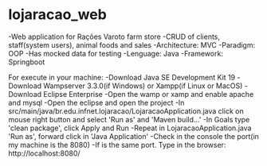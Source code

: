 # lojaracao_web
-Web application for Rações Varoto farm store
-CRUD of clients, staff(system users), animal foods and sales
-Architecture: MVC
-Paradigm: OOP
-Has mocked data for testing
-Lenguage: Java
-Framework: Springboot

For execute in your machine:
-Download Java SE Development Kit 19
-Download Wampserver 3.3.0(if Windows) or Xampp(if Linux or MacOS)
-Download Eclipse Enterprise
-Open the wamp or xamp and enable apache and mysql
-Open the eclipse and open the project
-In src/main/java/br.edu.infnet.lojaracao/LojaracaoApplication.java click on mouse right button and select 'Run as' and 'Maven build...'
-In Goals type 'clean package', click Apply and Run
-Repeat in LojaracaoApplication.java 'Run as', forward click in 'Java Application'
-Check in the console the port(in my machine is the 8080)
-If is the same port. Type in the browser: http://localhost:8080/
